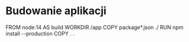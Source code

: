 # Budowanie aplikacji
FROM node:14 AS build
WORKDIR /app
COPY package*.json ./
RUN npm install --production
COPY . .

# 
